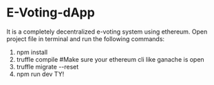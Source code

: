 # E-Voting-dApp
It is a completely decentralized e-voting system using ethereum. 
Open project file in terminal and run the following commands:
1) npm install
2) truffle compile
#Make sure your ethereum cli like ganache is open
3) truffle migrate --reset
4) npm run dev
TY!
